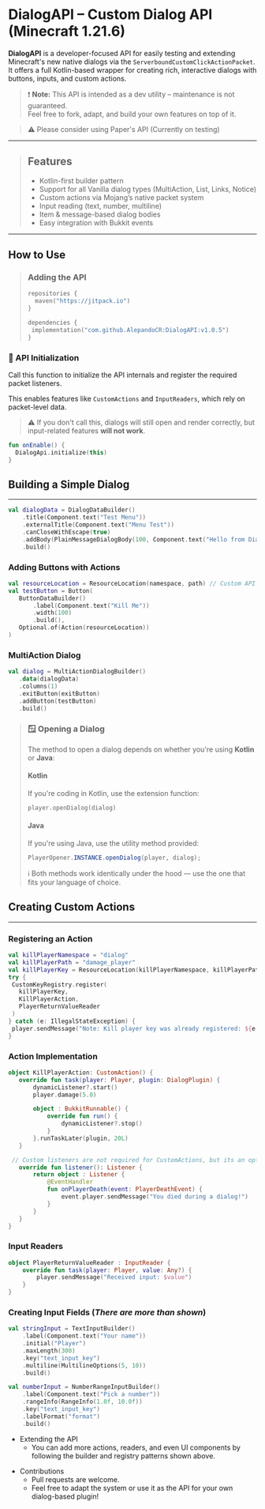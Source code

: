 #  DialogAPI – Custom Dialog API (Minecraft 1.21.6)

**DialogAPI** is a developer-focused API for easily testing and extending Minecraft's new native dialogs via the `ServerboundCustomClickActionPacket`.  
It offers a full Kotlin-based wrapper for creating rich, interactive dialogs with buttons, inputs, and custom actions.

> ❗ **Note:** This API is intended as a dev utility – maintenance is not guaranteed.  
> Feel free to fork, adapt, and build your own features on top of it.

> ⚠️ Please consider using Paper's API (Currently on testing) 


---

> ## Features
>
> -  Kotlin-first builder pattern
> -  Support for all Vanilla dialog types (MultiAction, List, Links, Notice)
> -  Custom actions via Mojang’s native packet system
> -  Input reading (text, number, multiline)
> -  Item & message-based dialog bodies
> -  Easy integration with Bukkit events

---

## How to Use

> ### Adding the API
> ```kotlin 
> repositories {
>   maven("https://jitpack.io")
> }
>
> dependencies {
 >  implementation("com.github.AlepandoCR:DialogAPI:v1.0.5")
> }
> ```

### 🔧 API Initialization

Call this function to initialize the API internals and register the required packet listeners.

This enables features like `CustomActions` and `InputReaders`, which rely on packet-level data.
> ⚠️ If you don't call this, dialogs will still open and render correctly, but input-related features **will not work**.

```kotlin
fun onEnable() {
  DialogApi.initialize(this)
}
```

## Building a Simple Dialog

---

```kotlin
val dialogData = DialogDataBuilder()
    .title(Component.text("Test Menu"))
    .externalTitle(Component.text("Menu Test"))
    .canCloseWithEscape(true)
    .addBody(PlainMessageDialogBody(100, Component.text("Hello from Dialog!")))
    .build() 
   ```
   
### Adding Buttons with Actions

 ```kotlin
val resourceLocation = ResourceLocation(namespace, path) // Custom API's resource location
 val testButton = Button(
    ButtonDataBuilder()
        .label(Component.text("Kill Me"))
        .width(100)
        .build(),
    Optional.of(Action(resourceLocation))
) 
```
### MultiAction Dialog
 ```kotlin
val dialog = MultiActionDialogBuilder()
    .data(dialogData)
    .columns(1)
    .exitButton(exitButton)
    .addButton(testButton)
    .build() 
   ```
> ### 🪟 Opening a Dialog
> The method to open a dialog depends on whether you're using **Kotlin** or **Java**:
>
> #### Kotlin
> If you're coding in Kotlin, use the extension function:
> ```kotlin
> player.openDialog(dialog)
> ```
>
> #### Java
> If you're using Java, use the utility method provided:
> ```java
> PlayerOpener.INSTANCE.openDialog(player, dialog);
> ```
>
> ℹ Both methods work identically under the hood — use the one that fits your language of choice.


## Creating Custom Actions

---

### Registering an Action
 ```kotlin
val killPlayerNamespace = "dialog"
val killPlayerPath = "damage_player"
val killPlayerKey = ResourceLocation(killPlayerNamespace, killPlayerPath)
try {
  CustomKeyRegistry.register(
    killPlayerKey,
    KillPlayerAction,
    PlayerReturnValueReader
  )
} catch (e: IllegalStateException) {
  player.sendMessage("Note: Kill player key was already registered: ${e.message}")
}
```
###  Action Implementation
 ```kotlin
object KillPlayerAction: CustomAction() {
    override fun task(player: Player, plugin: DialogPlugin) {
        dynamicListener?.start()
        player.damage(5.0)

        object : BukkitRunnable() {
            override fun run() {
                dynamicListener?.stop()
            }
        }.runTaskLater(plugin, 20L)
    }

  // Custom listeners are not required for CustomActions, but its an option 
    override fun listener(): Listener {
        return object : Listener {
            @EventHandler
            fun onPlayerDeath(event: PlayerDeathEvent) {
                event.player.sendMessage("You died during a dialog!")
            }
        }
    }
} 
```
###  Input Readers

```kotlin
object PlayerReturnValueReader : InputReader {
    override fun task(player: Player, value: Any?) {
        player.sendMessage("Received input: $value")
    }
}
```
###  Creating Input Fields (_There are more than shown_)
```kotlin
val stringInput = TextInputBuilder()
    .label(Component.text("Your name"))
    .initial("Player")
    .maxLength(300)
    .key("text_input_key")
    .multiline(MultilineOptions(5, 10))
    .build()

val numberInput = NumberRangeInputBuilder()
    .label(Component.text("Pick a number"))
    .rangeInfo(RangeInfo(1.0f, 10.0f))
    .key("text_input_key")
    .labelFormat("format")
    .build()
```


* Extending the API
  * You can add more actions, readers, and even UI components by following the builder and registry patterns shown above.

- Contributions
  * Pull requests are welcome. 
  * Feel free to adapt the system or use it as the API for your own dialog-based plugin!

